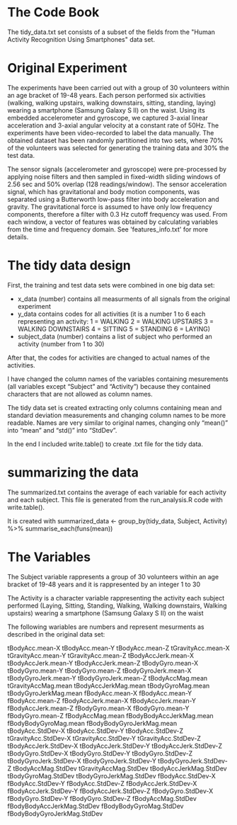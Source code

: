 # The Code Book

The tidy_data.txt set consists of a subset of the fields from the "Human Activity Recognition Using Smartphones" data set. 

# Original Experiment


The experiments have been carried out with a group of 30 volunteers within an age bracket of 19-48 years. Each person performed six activities (walking, walking upstairs, walking downstairs, sitting, standing, laying) wearing a smartphone (Samsung Galaxy S II) on the waist. 
Using its embedded accelerometer and gyroscope, we captured 3-axial linear acceleration and 3-axial angular velocity at a constant rate of 50Hz. 
The experiments have been video-recorded to label the data manually. 
The obtained dataset has been randomly partitioned into two sets, where 70% of the volunteers was selected for generating the training data and 30% the test data. 

The sensor signals (accelerometer and gyroscope) were pre-processed by applying noise filters and then sampled in fixed-width sliding windows of 2.56 sec and 50% overlap (128 readings/window). 
The sensor acceleration signal, which has gravitational and body motion components, was separated using a Butterworth low-pass filter into body acceleration and gravity. 
The gravitational force is assumed to have only low frequency components, therefore a filter with 0.3 Hz cutoff frequency was used. 
From each window, a vector of features was obtained by calculating variables from the time and frequency domain. 
See 'features_info.txt' for more details. 

# The tidy data design

First, the training and test data sets were combined in one big data set:
* x_data (number) contains all measurments of all signals from the original experiment
* y_data contains codes for all activities (it is a number 1 to 6 each representing an activity:
		1 = WALKING
 		2 = WALKING UPSTAIRS
		3 = WALKING DOWNSTAIRS
		4 = SITTING
		5 = STANDING
		6 = LAYING)
* subject_data (number) contains a list of subject who performed an activity (number from 1 to 30)

After that, the codes for activities are changed to actual names of the activities.

I have changed the column names of the variables containing mesurements (all variables except “Subject” and “Activity”) because they contained characters that are not allowed as column names.

The tidy data set is created extracting only columns containing mean and standard deviation measurements and changing column names to be more readable. Names are very similar to original names, changing only “mean()” into “mean” and “std()” into “StdDev”.

In the end I included write.table() to create .txt file for the tidy data.
# summarizing the data

The summarized.txt contains the average of each variable for each activity and each subject.
This file is generated from the run_analysis.R code with write.table().

It is created with 
summarized_data <- group_by(tidy_data, Subject, Activity) %>% summarise_each(funs(mean))



# The Variables


The Subject variable rappresents a group of 30 volunteers within an age bracket of 19-48 years and it is rappresented by an integer 1 to 30

The Activity is a character variable rappresenting the activity each subject performed (Laying, Sitting, Standing, Walking, Walking downstairs, Walking upstairs) wearing a smartphone (Samsung Galaxy S II) on the waist

The following wariables are numbers and represent mesurments as described in the original data set:

tBodyAcc.mean-X
tBodyAcc.mean-Y
tBodyAcc.mean-Z
tGravityAcc.mean-X
tGravityAcc.mean-Y
tGravityAcc.mean-Z
tBodyAccJerk.mean-X
tBodyAccJerk.mean-Y
tBodyAccJerk.mean-Z
tBodyGyro.mean-X
tBodyGyro.mean-Y
tBodyGyro.mean-Z
tBodyGyroJerk.mean-X
tBodyGyroJerk.mean-Y
tBodyGyroJerk.mean-Z
tBodyAccMag.mean
tGravityAccMag.mean
tBodyAccJerkMag.mean
tBodyGyroMag.mean
tBodyGyroJerkMag.mean
fBodyAcc.mean-X
fBodyAcc.mean-Y
fBodyAcc.mean-Z
fBodyAccJerk.mean-X
fBodyAccJerk.mean-Y
fBodyAccJerk.mean-Z
fBodyGyro.mean-X
fBodyGyro.mean-Y
fBodyGyro.mean-Z
fBodyAccMag.mean
fBodyBodyAccJerkMag.mean
fBodyBodyGyroMag.mean
fBodyBodyGyroJerkMag.mean
tBodyAcc.StdDev-X
tBodyAcc.StdDev-Y
tBodyAcc.StdDev-Z
tGravityAcc.StdDev-X
tGravityAcc.StdDev-Y
tGravityAcc.StdDev-Z
tBodyAccJerk.StdDev-X
tBodyAccJerk.StdDev-Y
tBodyAccJerk.StdDev-Z
tBodyGyro.StdDev-X
tBodyGyro.StdDev-Y
tBodyGyro.StdDev-Z
tBodyGyroJerk.StdDev-X
tBodyGyroJerk.StdDev-Y
tBodyGyroJerk.StdDev-Z
tBodyAccMag.StdDev
tGravityAccMag.StdDev
tBodyAccJerkMag.StdDev
tBodyGyroMag.StdDev
tBodyGyroJerkMag.StdDev
fBodyAcc.StdDev-X
fBodyAcc.StdDev-Y
fBodyAcc.StdDev-Z
fBodyAccJerk.StdDev-X
fBodyAccJerk.StdDev-Y
fBodyAccJerk.StdDev-Z
fBodyGyro.StdDev-X
fBodyGyro.StdDev-Y
fBodyGyro.StdDev-Z
fBodyAccMag.StdDev
fBodyBodyAccJerkMag.StdDev
fBodyBodyGyroMag.StdDev
fBodyBodyGyroJerkMag.StdDev


